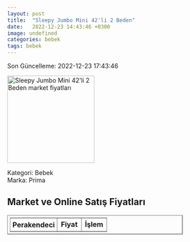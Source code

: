```yaml
---
layout: post
title:  "Sleepy Jumbo Mini 42'li 2 Beden"
date:   2022-12-23 14:43:46 +0300
image: undefined
categories: bebek
tags: bebek
---
```


Son Güncelleme: 2022-12-23 17:43:46

<img src="undefined" width="200" alt="Sleepy Jumbo Mini 42'li 2 Beden market fiyatları" />

Kategori: Bebek
<br />
Marka: Prima

<h2>Market ve Online Satış Fiyatları</h2>

<table border="1" style="padding: 5px;width:80%;">
  <tr>
    <td style="padding: 5px;"><strong>Perakendeci</strong></td>
    <td><strong>Fiyat</strong></td>
    <td><strong>İşlem</strong></td>
  </tr>
  
</table>
